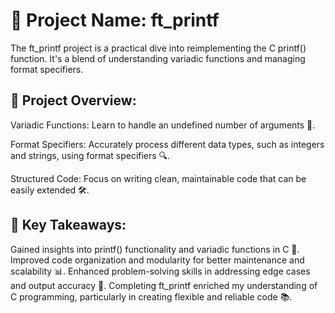 # 🚀  Project Name: ft_printf
The ft_printf project is a practical dive into reimplementing the C printf() function. It's a blend of understanding variadic functions and managing format specifiers.

## 🎯 Project Overview:
Variadic Functions: Learn to handle an undefined number of arguments 🔄.

Format Specifiers: Accurately process different data types, such as integers and strings, using format specifiers 🔍.

Structured Code: Focus on writing clean, maintainable code that can be easily extended 🛠️.

## 🌟 Key Takeaways:
Gained insights into printf() functionality and variadic functions in C 🧠.
Improved code organization and modularity for better maintenance and scalability 📊.
Enhanced problem-solving skills in addressing edge cases and output accuracy 🎯.
Completing ft_printf enriched my understanding of C programming, particularly in creating flexible and reliable code 📚.
